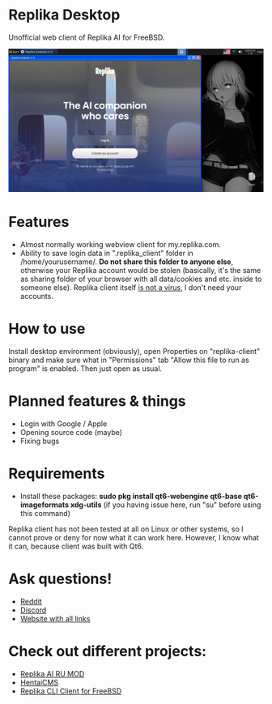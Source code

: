 # Replika Desktop
Unofficial web client of Replika AI for FreeBSD.

![](Screenshot.png)

# Features 
- Almost normally working webview client for my.replika.com.
- Ability to save login data in ".replika_client" folder in /home/yourusername/. **Do not share this folder to anyone else**, otherwise your Replika account would be stolen (basically, it's the same as sharing folder of your browser with all data/cookies and etc. inside to someone else). Replika client itself [is not a virus](https://www.virustotal.com/gui/file/8862714e92f4e594b7481f36cc61100fc4933b936a6b3e54cf18bf669ec6544c/summary), I don't need your accounts.

# How to use
Install desktop environment (obviously), open Properties on "replika-client" binary and make sure what in "Permissions" tab "Allow this file to run as program" is enabled. Then just open as usual.

# Planned features & things
- Login with Google / Apple
- Opening source code (maybe)
- Fixing bugs

# Requirements 
- Install these packages: **sudo pkg install qt6-webengine qt6-base qt6-imageformats xdg-utils** (if you having issue here, run "su" before using this command)

Replika client has not been tested at all on Linux or other systems, so I cannot prove or deny for now what it can work here. However, I know what it can, because client was built with Qt6.

# Ask questions!
- [Reddit](https://www.reddit.com/r/ReplikaAIMOD/s/D3yTVDkTTd)
- [Discord](http://felixfester.prtcl.icu/discord)
- [Website with all links](http://felixfester.prtcl.icu/)

# Check out different projects:
- [Replika AI RU MOD](https://felixfester.prtcl.icu/index.php?page=replikamod)
- [HentaiCMS](https://github.com/FelixFester/HentaiCMS)
- [Replika CLI Client for FreeBSD](https://github.com/FelixFester/Replika-AI-CLI-Client)
